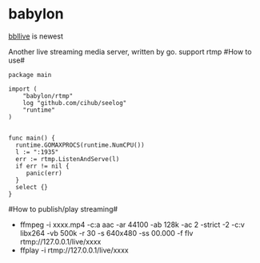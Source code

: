 babylon
=======
[bbllive](https://github.com/gqf2008/bbllive) is newest

Another live streaming media server, written by go. support rtmp
#How to use#
```
package main

import (
	"babylon/rtmp"
	log "github.com/cihub/seelog"
	"runtime"
)


func main() {
  runtime.GOMAXPROCS(runtime.NumCPU())
  l := ":1935"
  err := rtmp.ListenAndServe(l)
  if err != nil {	
     panic(err)		
  }
  select {}
}
```
#How to publish/play streaming#
* ffmpeg -i xxxx.mp4 -c:a aac -ar 44100 -ab 128k -ac 2 -strict -2 -c:v libx264 -vb 500k -r 30 -s 640x480 -ss 00.000 -f flv rtmp://127.0.0.1/live/xxxx
* ffplay -i rtmp://127.0.0.1/live/xxxx

   

